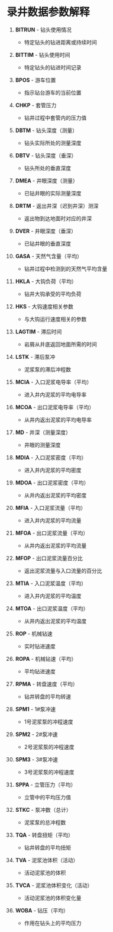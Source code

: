 
# 录井数据参数解释
1. **BITRUN** - 钻头使用情况
   - 特定钻头的钻进距离或持续时间
2. **BITTIM** - 钻头使用时间
   - 特定钻头的钻进时间记录

3. **BPOS** - 游车位置
   - 指示钻台游车的当前位置

4. **CHKP** - 套管压力
   - 钻井过程中套管内的压力值

5. **DBTM** - 钻头深度（测量）
   - 钻头实际所处的测量深度

6. **DBTV** - 钻头深度（垂深）
   - 钻头所处的垂直深度

7. **DMEA** - 井眼深度（测量）
   - 已钻井眼的实际测量深度

8. **DRTM** - 返出井深（迟到井深）测深
   - 返出物到达地面时对应的井深

9. **DVER** - 井眼深度（垂深）
   - 已钻井眼的垂直深度

10. **GASA** - 天然气含量（平均）
    - 钻井过程中检测到的天然气平均含量

11. **HKLA** - 大钩负荷（平均）
    - 钻井大钩承受的平均负荷

12. **HKS** - 大钩速度相关参数
    - 与大钩运行速度相关的参数

13. **LAGTIM** - 滞后时间
    - 岩屑从井底返回地面所需的时间

14. **LSTK** - 滞后泵冲
    - 泥浆泵的滞后冲程数

15. **MCIA** - 入口泥浆电导率（平均）
    - 进入井内泥浆的平均电导率

16. **MCOA** - 出口泥浆电导率（平均）
    - 从井内返出泥浆的平均电导率

17. **MD** - 井深（测量深度）
    - 井眼的测量深度

18. **MDIA** - 入口泥浆密度（平均）
    - 进入井内泥浆的平均密度

19. **MDOA** - 出口泥浆密度（平均）
    - 从井内返出泥浆的平均密度

20. **MFIA** - 入口泥浆流量（平均）
    - 进入井内泥浆的平均流量

21. **MFOA** - 出口泥浆流量（平均）
    - 从井内返出泥浆的平均流量

22. **MFOP** - 出口泥浆流量百分比
    - 返出泥浆流量与入口流量的百分比

23. **MTIA** - 入口泥浆温度（平均）
    - 进入井内泥浆的平均温度

24. **MTOA** - 出口泥浆温度（平均）
    - 从井内返出泥浆的平均温度

25. **ROP** - 机械钻速
    - 实时钻进速度

26. **ROPA** - 机械钻速（平均）
    - 平均钻进速度

27. **RPMA** - 转盘速度（平均）
    - 钻井转盘的平均转速

28. **SPM1** - 1#泵冲速
    - 1号泥浆泵的冲程速度

29. **SPM2** - 2#泵冲速
    - 2号泥浆泵的冲程速度

30. **SPM3** - 3#泵冲速
    - 3号泥浆泵的冲程速度

31. **SPPA** - 立管压力（平均）
    - 立管中的平均压力值

32. **STKC** - 泵冲数（总计）
    - 泥浆泵的总冲程数

33. **TQA** - 转盘扭矩（平均）
    - 钻井转盘的平均扭矩

34. **TVA** - 泥浆池体积（活动）
    - 活动泥浆池的体积

35. **TVCA** - 泥浆池体积变化（活动）
    - 活动泥浆池的体积变化量

36. **WOBA** - 钻压（平均）
    - 作用在钻头上的平均压力